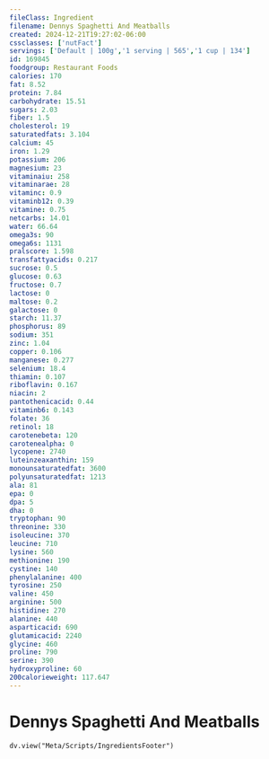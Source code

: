 ```yaml
---
fileClass: Ingredient
filename: Dennys Spaghetti And Meatballs
created: 2024-12-21T19:27:02-06:00
cssclasses: ['nutFact']
servings: ['Default | 100g','1 serving | 565','1 cup | 134']
id: 169845
foodgroup: Restaurant Foods
calories: 170
fat: 8.52
protein: 7.84
carbohydrate: 15.51
sugars: 2.03
fiber: 1.5
cholesterol: 19
saturatedfats: 3.104
calcium: 45
iron: 1.29
potassium: 206
magnesium: 23
vitaminaiu: 258
vitaminarae: 28
vitaminc: 0.9
vitaminb12: 0.39
vitamine: 0.75
netcarbs: 14.01
water: 66.64
omega3s: 90
omega6s: 1131
pralscore: 1.598
transfattyacids: 0.217
sucrose: 0.5
glucose: 0.63
fructose: 0.7
lactose: 0
maltose: 0.2
galactose: 0
starch: 11.37
phosphorus: 89
sodium: 351
zinc: 1.04
copper: 0.106
manganese: 0.277
selenium: 18.4
thiamin: 0.107
riboflavin: 0.167
niacin: 2
pantothenicacid: 0.44
vitaminb6: 0.143
folate: 36
retinol: 18
carotenebeta: 120
carotenealpha: 0
lycopene: 2740
luteinzeaxanthin: 159
monounsaturatedfat: 3600
polyunsaturatedfat: 1213
ala: 81
epa: 0
dpa: 5
dha: 0
tryptophan: 90
threonine: 330
isoleucine: 370
leucine: 710
lysine: 560
methionine: 190
cystine: 140
phenylalanine: 400
tyrosine: 250
valine: 450
arginine: 500
histidine: 270
alanine: 440
asparticacid: 690
glutamicacid: 2240
glycine: 460
proline: 790
serine: 390
hydroxyproline: 60
200calorieweight: 117.647
---
```


# Dennys Spaghetti And Meatballs

```dataviewjs
dv.view("Meta/Scripts/IngredientsFooter")
```